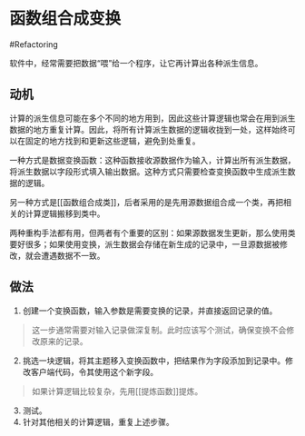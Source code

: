 # 函数组合成变换
#Refactoring 

软件中，经常需要把数据“喂”给一个程序，让它再计算出各种派生信息。

## 动机

计算的派生信息可能在多个不同的地方用到，因此这些计算逻辑也常会在用到派生数据的地方重复计算。因此，将所有计算派生数据的逻辑收拢到一处，这样始终可以在固定的地方找到和更新这些逻辑，避免到处重复。

一种方式是数据变换函数：这种函数接收源数据作为输入，计算出所有派生数据，将派生数据以字段形式填入输出数据。这种方式只需要检查变换函数中生成派生数据的逻辑。

另一种方式是[[函数组合成类]]，后者采用的是先用源数据组合成一个类，再把相关的计算逻辑搬移到类中。

两种重构手法都有用，但两者有个重要的区别：如果源数据发生更新，那么使用类要好很多；如果使用变换，派生数据会存储在新生成的记录中，一旦源数据被修改，就会遭遇数据不一致。

## 做法

1. 创建一个变换函数，输入参数是需要变换的记录，并直接返回记录的值。

> 这一步通常需要对输入记录做深复制。此时应该写个测试，确保变换不会修改原来的记录。

2. 挑选一块逻辑，将其主题移入变换函数中，把结果作为字段添加到记录中。修改客户端代码，令其使用这个新字段。

> 如果计算逻辑比较复杂，先用[[提炼函数]]提炼。

3. 测试。
4. 针对其他相关的计算逻辑，重复上述步骤。